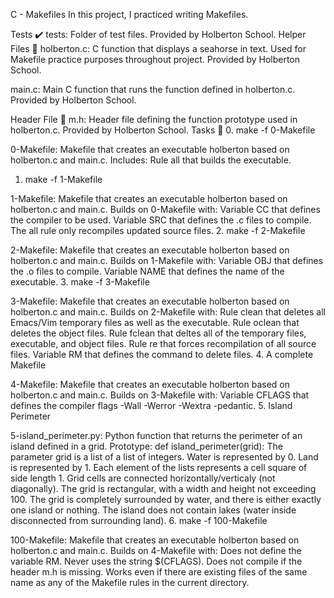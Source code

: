 C - Makefiles
In this project, I practiced writing Makefiles.

Tests ✔️
tests: Folder of test files. Provided by Holberton School.
Helper Files 🙌
holberton.c: C function that displays a seahorse in text. Used for Makefile practice purposes throughout project. Provided by Holberton School.

main.c: Main C function that runs the function defined in holberton.c. Provided by Holberton School.

Header File 📁
m.h: Header file defining the function prototype used in holberton.c. Provided by Holberton School.
Tasks 📃
0. make -f 0-Makefile

0-Makefile: Makefile that creates an executable holberton based on holberton.c and main.c. Includes:
Rule all that builds the executable.
1. make -f 1-Makefile

1-Makefile: Makefile that creates an executable holberton based on holberton.c and main.c. Builds on 0-Makefile with:
Variable CC that defines the compiler to be used.
Variable SRC that defines the .c files to compile.
The all rule only recompiles updated source files.
2. make -f 2-Makefile

2-Makefile: Makefile that creates an executable holberton based on holberton.c and main.c. Builds on 1-Makefile with:
Variable OBJ that defines the .o files to compile.
Variable NAME that defines the name of the executable.
3. make -f 3-Makefile

3-Makefile: Makefile that creates an executable holberton based on holberton.c and main.c. Builds on 2-Makefile with:
Rule clean that deletes all Emacs/Vim temporary files as well as the executable.
Rule oclean that deletes the object files.
Rule fclean that deltes all of the temporary files, executable, and object files.
Rule re that forces recompilation of all source files.
Variable RM that defines the command to delete files.
4. A complete Makefile

4-Makefile: Makefile that creates an executable holberton based on holberton.c and main.c. Builds on 3-Makefile with:
Variable CFLAGS that defines the compiler flags -Wall -Werror -Wextra -pedantic.
5. Island Perimeter

5-island_perimeter.py: Python function that returns the perimeter of an island defined in a grid.
Prototype: def island_perimeter(grid):
The parameter grid is a list of a list of integers.
Water is represented by 0.
Land is represented by 1.
Each element of the lists represents a cell square of side length 1.
Grid cells are connected horizontally/verticaly (not diagonally).
The grid is rectangular, with a width and height not exceeding 100.
The grid is completely surrounded by water, and there is either exactly one island or nothing.
The island does not contain lakes (water inside disconnected from surrounding land).
6. make -f 100-Makefile

100-Makefile: Makefile that creates an executable holberton based on holberton.c and main.c. Builds on 4-Makefile with:
Does not define the variable RM.
Never uses the string $(CFLAGS).
Does not compile if the header m.h is missing.
Works even if there are existing files of the same name as any of the Makefile rules in the current directory.
